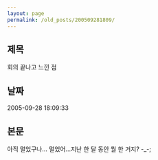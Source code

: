 ```yaml
---
layout: page
permalink: /old_posts/200509281809/
---
```


## 제목
회의 끝나고 느낀 점

## 날짜
2005-09-28 18:09:33

## 본문
아직 멀었구나... 멀었어...지난 한 달 동안 뭘 한 거지? -_-;